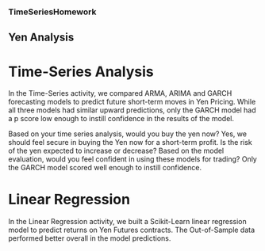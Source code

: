 ### TimeSeriesHomework

## Yen Analysis

# Time-Series Analysis
In the Time-Series activity, we compared ARMA, ARIMA and GARCH forecasting models to predict future short-term moves in Yen Pricing. 
While all three models had similar upward predictions, only the GARCH model had a p score low enough to instill confidence in the results of the model. 

Based on your time series analysis, would you buy the yen now? Yes, we should feel secure in buying the Yen now for a short-term profit. 
Is the risk of the yen expected to increase or decrease? 
Based on the model evaluation, would you feel confident in using these models for trading? Only the GARCH model scored well enough to instill confidence. 

# Linear Regression
In the Linear Regression activity, we built a Scikit-Learn linear regression model to predict returns on Yen Futures contracts. 
The Out-of-Sample data performed better overall in the model predictions. 